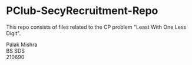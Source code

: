 # PClub-SecyRecruitment-Repo

This repo consists of files related to the CP problem "Least With One Less Digit".

Palak Mishra</br>
BS SDS</br>
210690
